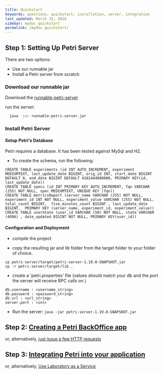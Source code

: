 ```yaml
---
title: Quickstart
keywords: questions, quickstart, installation, server, integration
last_updated: March 31, 2016
sidebar: mydoc_quickstart
permalink: /mydoc_quickstart/
---
```


## Step 1: Setting Up Petri Server

There are two options:

- Use our runnable jar
- Install a Petri server from scratch

### Download our runnable jar

Download the [runnable-petri-server](https://github.com/wix/petri/releases/download/1.0/runnable-petri-server.jar)

run the server:
```bash
  java -jar runnable-petri-server.jar
```

### Install Petri Server

#### Setup Petri's Database 

Petri requires a database. It has been tested against MySql and H2. 

* To create the schema, run the following:

```
CREATE TABLE experiments (id INT AUTO_INCREMENT, experiment MEDIUMTEXT, last_update_date BIGINT, orig_id INT, start_date BIGINT DEFAULT 0, end_date BIGINT DEFAULT 4102444800000, PRIMARY KEY(id, last_update_date))
CREATE TABLE specs (id INT PRIMARY KEY AUTO_INCREMENT, fqn VARCHAR (255) NOT NULL, spec MEDIUMTEXT, UNIQUE KEY (fqn))
CREATE TABLE metricsReport (server_name VARCHAR (255) NOT NULL, experiment_id INT NOT NULL, experiment_value VARCHAR (255) NOT NULL, total_count BIGINT,  five_minutes_count BIGINT , last_update_date BIGINT,  PRIMARY KEY (server_name, experiment_id, experiment_value))
CREATE TABLE userState (user_id VARCHAR (50) NOT NULL, state VARCHAR (4096) , date_updated BIGINT NOT NULL, PRIMARY KEY(user_id))
```
        
#### Configuration and Deployment

* compile the project  

* copy the resulting jar and lib folder from the target folder to your folder of choice.

```
cp petri-server/target/petri-server-1.19.0-SNAPSHOT.jar
cp -r petri-server/target/lib .
```
  
* create a 'petri.properties' file (values should match your db  and the port the server will receive RPC calls on )


```
db.username : <username_string>
db.password : <password_string>
db.url : <url_string>
server.port : <int>
```

* Run the server: `java -jar petri-server-1.19.0-SNAPSHOT.jar`



## Step 2: [Creating a Petri BackOffice app]({{site.data.urls.mydoc_creating_a_petri_backoffice_app.url}}) 

or, alternatively, [just issue a few HTTP requests]({{site.data.urls.mydoc_managing_experiments_specs.url}})


## Step 3: [Integrating Petri into your application]({{site.data.urls.mydoc_integrating_petri_into_your_app.url}}) 

or, alternatively, [Use Laboratory as a Service]({{site.data.urls.mydoc_using_laboratory_as_a_service.url}})
